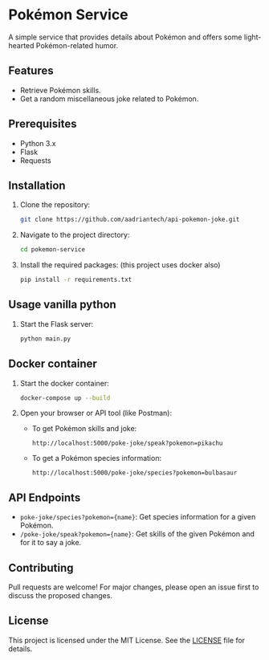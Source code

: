 # Pokémon Service

A simple service that provides details about Pokémon and offers some light-hearted Pokémon-related humor.

## Features

- Retrieve Pokémon skills.
- Get a random miscellaneous joke related to Pokémon.

## Prerequisites

- Python 3.x
- Flask
- Requests

## Installation

1. Clone the repository:
   ```bash
   git clone https://github.com/aadriantech/api-pokemon-joke.git
   ```

2. Navigate to the project directory:
   ```bash
   cd pokemon-service
   ```

3. Install the required packages: (this project uses docker also)
   ```bash
   pip install -r requirements.txt
   ```

## Usage vanilla python

1. Start the Flask server:
   ```bash
   python main.py
   ```

## Docker container
1. Start the docker container:
   ```bash
   docker-compose up --build
   ```

2. Open your browser or API tool (like Postman):
   - To get Pokémon skills and joke:
     ```
     http://localhost:5000/poke-joke/speak?pokemon=pikachu
     ```

   - To get a Pokémon species information:
     ```
     http://localhost:5000/poke-joke/species?pokemon=bulbasaur
     ```

## API Endpoints

- `poke-joke/species?pokemon={name}`: Get species information for a given Pokémon.
- `/poke-joke/speak?pokemon={name}`: Get skills of the given Pokémon and for it to say a joke.

## Contributing

Pull requests are welcome! For major changes, please open an issue first to discuss the proposed changes.

## License

This project is licensed under the MIT License. See the [LICENSE](LICENSE) file for details.